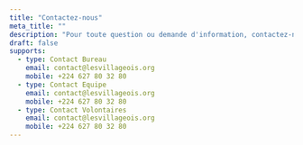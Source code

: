```yaml
---
title: "Contactez-nous"
meta_title: ""
description: "Pour toute question ou demande d'information, contactez-nous. Nous sommes là pour vous écouter et répondre à vos besoins."
draft: false
supports:
  - type: Contact Bureau
    email: contact@lesvillageois.org
    mobile: +224 627 80 32 80
  - type: Contact Equipe
    email: contact@lesvillageois.org
    mobile: +224 627 80 32 80
  - type: Contact Volontaires
    email: contact@lesvillageois.org
    mobile: +224 627 80 32 80
---
```

